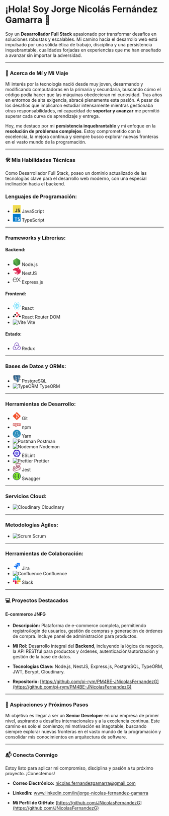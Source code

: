 # ¡Hola! Soy Jorge Nicolás Fernández Gamarra 👋



Soy un **Desarrollador Full Stack** apasionado por transformar desafíos en soluciones robustas y escalables. Mi camino hacia el desarrollo web está impulsado por una sólida ética de trabajo, disciplina y una persistencia inquebrantable, cualidades forjadas en experiencias que me han enseñado a avanzar sin importar la adversidad.



---



### 🚀 **Acerca de Mí y Mi Viaje**



Mi interés por la tecnología nació desde muy joven, desarmando y modificando computadoras en la primaria y secundaria, buscando cómo el código podía hacer que las máquinas obedecieran mi curiosidad. Tras años en entornos de alta exigencia, abracé plenamente esta pasión. A pesar de los desafíos que implicaron estudiar intensamente mientras gestionaba otras responsabilidades, mi capacidad de **soportar y avanzar** me permitió superar cada curva de aprendizaje y entrega.



Hoy, me destaco por mi **persistencia inquebrantable** y mi enfoque en la **resolución de problemas complejos**. Estoy comprometido con la excelencia, la mejora continua y siempre busco explorar nuevas fronteras en el vasto mundo de la programación.



---



### 🛠️ **Mis Habilidades Técnicas**



Como Desarrollador Full Stack, poseo un dominio actualizado de las tecnologías clave para el desarrollo web moderno, con una especial inclinación hacia el backend.



### **Lenguajes de Programación:**

* <img src="https://raw.githubusercontent.com/devicons/devicon/master/icons/javascript/javascript-original.svg" alt="JavaScript" width="25" height="25"/> JavaScript
* <img src="https://raw.githubusercontent.com/devicons/devicon/master/icons/typescript/typescript-original.svg" alt="TypeScript" width="25" height="25"/> TypeScript

---

### **Frameworks y Librerías:**

#### **Backend:**

* <img src="https://raw.githubusercontent.com/devicons/devicon/master/icons/nodejs/nodejs-original.svg" alt="Node.js" width="25" height="25"/> Node.js
* <img src="https://raw.githubusercontent.com/devicons/devicon/master/icons/nestjs/nestjs-plain.svg" alt="NestJS" width="25" height="25"/> NestJS
* <img src="https://raw.githubusercontent.com/devicons/devicon/master/icons/express/express-original.svg" alt="Express.js" width="25" height="25"/> Express.js

#### **Frontend:**

* <img src="https://raw.githubusercontent.com/devicons/devicon/master/icons/react/react-original.svg" alt="React" width="25" height="25"/> React
* <img src="https://raw.githubusercontent.com/devicons/devicon/master/icons/reactrouter/reactrouter-original.svg" alt="React Router DOM" width="25" height="25"/> React Router DOM
* <img src="https://vitejs.dev/logo.svg" alt="Vite" width="25" height="25"/> Vite

#### **Estado:**

* <img src="https://raw.githubusercontent.com/devicons/devicon/master/icons/redux/redux-original.svg" alt="Redux" width="25" height="25"/> Redux

---

### **Bases de Datos y ORMs:**

* <img src="https://raw.githubusercontent.com/devicons/devicon/master/icons/postgresql/postgresql-original.svg" alt="PostgreSQL" width="25" height="25"/> PostgreSQL
* <img src="https://raw.githubusercontent.com/typeorm/typeorm/master/resources/logo_transparent.png" alt="TypeORM" width="25" height="25"/> TypeORM

---

### **Herramientas de Desarrollo:**

* <img src="https://raw.githubusercontent.com/devicons/devicon/master/icons/git/git-original.svg" alt="Git" width="25" height="25"/> Git
* <img src="https://raw.githubusercontent.com/devicons/devicon/master/icons/npm/npm-original-wordmark.svg" alt="npm" width="25" height="25"/> npm
* <img src="https://raw.githubusercontent.com/devicons/devicon/master/icons/yarn/yarn-original.svg" alt="Yarn" width="25" height="25"/> Yarn
* <img src="https://www.vectorlogo.zone/logos/getpostman/getpostman-icon.svg" alt="Postman" width="25" height="25"/> Postman
* <img src="https://raw.githubusercontent.com/nodemonio/nodemon/main/nodemon.png" alt="Nodemon" width="25" height="25"/> Nodemon
* <img src="https://raw.githubusercontent.com/devicons/devicon/master/icons/eslint/eslint-original.svg" alt="ESLint" width="25" height="25"/> ESLint
* <img src="https://raw.githubusercontent.com/prettier/prettier-logo/master/images/prettier-icon-light.svg" alt="Prettier" width="25" height="25"/> Prettier
* <img src="https://raw.githubusercontent.com/devicons/devicon/master/icons/jest/jest-plain.svg" alt="Jest" width="25" height="25"/> Jest
* <img src="https://raw.githubusercontent.com/devicons/devicon/master/icons/swagger/swagger-original.svg" alt="Swagger" width="25" height="25"/> Swagger

---

### **Servicios Cloud:**

* <img src="https://www.vectorlogo.zone/logos/cloudinary/cloudinary-icon.svg" alt="Cloudinary" width="25" height="25"/> Cloudinary

---

### **Metodologías Ágiles:**

* <img src="https://upload.wikimedia.org/wikipedia/commons/b/ba/Scrum_Logomark.svg" alt="Scrum" width="25" height="25"/> Scrum

---

### **Herramientas de Colaboración:**

* <img src="https://raw.githubusercontent.com/devicons/devicon/master/icons/jira/jira-original.svg" alt="Jira" width="25" height="25"/> Jira
* <img src="https://upload.wikimedia.org/wikipedia/commons/thumb/e/e6/Atlassian_Confluence_logo.svg/1200px-Atlassian_Confluence_logo.svg.png" alt="Confluence" width="25" height="25"/> Confluence
* <img src="https://raw.githubusercontent.com/devicons/devicon/master/icons/slack/slack-original.svg" alt="Slack" width="25" height="25"/> Slack
  
---



### 💻 **Proyectos Destacados**



#### **E-commerce JNFG**

* **Descripción:** Plataforma de e-commerce completa, permitiendo registro/login de usuarios, gestión de compras y generación de órdenes de compra. Incluye panel de administración para productos.

* **Mi Rol:** Desarrollo integral del **Backend**, incluyendo la lógica de negocio, la API RESTful para productos y órdenes, autenticación/autorización y gestión de la base de datos.

* **Tecnologías Clave:** Node.js, NestJS, Express.js, PostgreSQL, TypeORM, JWT, Bcrypt, Cloudinary.

* **Repositorio:** [https://github.com/pi-rym/PM4BE-JNicolasFernandezG](https://github.com/pi-rym/PM4BE-JNicolasFernandezG)



---



### 🌱 **Aspiraciones y Próximos Pasos**



Mi objetivo es llegar a ser un **Senior Developer** en una empresa de primer nivel, aspirando a desafíos internacionales y a la excelencia continua. Este camino es solo el comienzo; mi motivación es inagotable, buscando siempre explorar nuevas fronteras en el vasto mundo de la programación y consolidar mis conocimientos en arquitectura de software.



---



### 📬 **Conecta Conmigo**



Estoy listo para aplicar mi compromiso, disciplina y pasión a tu próximo proyecto. ¡Conectemos!



* **Correo Electrónico:** nicolas.fernandezgamarra@gmail.com

* **LinkedIn:** www.linkedin.com/in/jorge-nicolas-fernandez-gamarra

* **Mi Perfil de GitHub:** [https://github.com/JNicolasFernandezG](https://github.com/JNicolasFernandezG)
